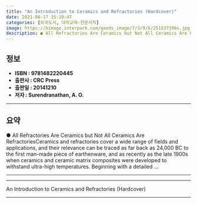 ```yaml
---
title: "An Introduction to Ceramics and Refractories (Hardcover)"
date: 2021-06-17 15:10:47
categories: [외국도서, 대학교재-전문서적]
image: https://bimage.interpark.com/goods_image/7/3/9/6/251537396s.jpg
description: ● All Refractories Are Ceramics but Not All Ceramics Are RefractoriesCeramics and refractories cover a wide range of fields and applications, and their relevan
---
```


## **정보**

- **ISBN : 9781482220445**
- **출판사 : CRC Press**
- **출판일 : 20141210**
- **저자 : Surendranathan, A. O.**

------



## **요약**

●  All Refractories Are Ceramics but Not All Ceramics Are RefractoriesCeramics and refractories cover a wide range of fields and applications, and their relevance can be traced as far back as 24,000 BC to the first man-made piece of earthenware, and as recently as the late 1900s when ceramics and ceramic matrix composites were developed to withstand ultra-high temperatures. Beginning with a detailed ...

------



------


An Introduction to Ceramics and Refractories (Hardcover) 

------



